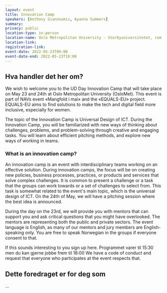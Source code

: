 ```yaml
---
layout: event
title: Innovation Camp
speakers: [Anthony Giannoumis, Ayanna Summers]
summary:
privacy: public
location-type: in-person
location-name: Oslo Metropolitan University - Storbyuniversitetet, rom: TBA
location-link:
registration-link:
event-date: 2022-05-23T09:00
event-date-end: 2022-05-23T18:00
---
```

## Hva handler det her om?
We wish to welcome you to the UD Day Innovation Camp that will take place on May 23 and 24th at Oslo Metropolitan University (OsloMet). This event is part of NAVs event «Mangfold i mai» and the «EQUALS-EU» project. EQUALS-EU aims to find solutions to make the tech and digital field more inclusive, especially for women.

The topic of the Innovation Camp is Universal Design of ICT. During the Innovation Camp, you will be familiarized with new ways of thinking about challenges, problems, and problem-solving through creative and engaging tasks. You will learn about efficient pitching methods, and explore new ways of working in teams.  

### What is an innovation camp?
An innovation camp is an event with interdisciplinary teams working on an effective solution. During innovation camps, the focus will be on creating new policies, business processes, practices, or products and services that solve complex challenges. It is common to present a challenge or a task that the groups can work towards or a set of challenges to select from. This task is somewhat related to the event's main topic, which is the universal design of ICT. On the 24th of May, we will have a pitching session where the best idea is announced. 

During the day on the 23rd, we will provide you with mentors that can support you and ask critical questions that you might have overlooked. The mentors are representing both the public and private sectors. The event language is English, as many of our mentors and jury members are English-speaking only. You are free to speak Norwegian in the groups if everyone consent to that.   
 
If this sounds interesting to you sign up here. 
Programmet varer til 15:30 men du kan gjerne jobbe frem til 18:00 
We have a code of conduct and request that everyone who participates at the event respects that.

## Dette foredraget er for deg som
...
